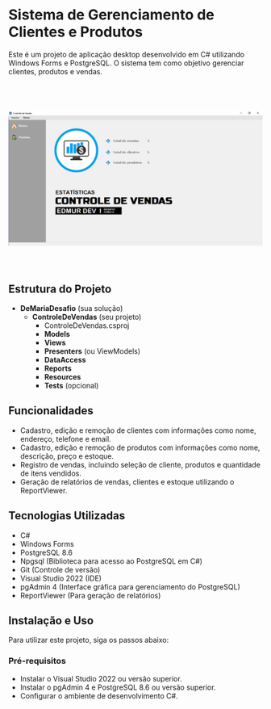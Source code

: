 # Sistema de Gerenciamento de Clientes e Produtos

Este é um projeto de aplicação desktop desenvolvido em C# utilizando Windows Forms e PostgreSQL. O sistema tem como objetivo gerenciar clientes, produtos e vendas.

<br>
<h1 align="center">
    <img src="./DeMariaDesafio/foto01Tela.png">
</h1>
<br>

## Estrutura do Projeto

- **DeMariaDesafio** (sua solução)
  - **ControleDeVendas** (seu projeto)
    - ControleDeVendas.csproj
    - **Models**
    - **Views**
    - **Presenters** (ou ViewModels)
    - **DataAccess**
    - **Reports**
    - **Resources**
    - **Tests** (opcional)

## Funcionalidades

- Cadastro, edição e remoção de clientes com informações como nome, endereço, telefone e email.
- Cadastro, edição e remoção de produtos com informações como nome, descrição, preço e estoque.
- Registro de vendas, incluindo seleção de cliente, produtos e quantidade de itens vendidos.
- Geração de relatórios de vendas, clientes e estoque utilizando o ReportViewer.

## Tecnologias Utilizadas

- C#
- Windows Forms
- PostgreSQL 8.6
- Npgsql (Biblioteca para acesso ao PostgreSQL em C#)
- Git (Controle de versão)
- Visual Studio 2022 (IDE)
- pgAdmin 4 (Interface gráfica para gerenciamento do PostgreSQL)
- ReportViewer (Para geração de relatórios)

## Instalação e Uso

Para utilizar este projeto, siga os passos abaixo:

### Pré-requisitos

- Instalar o Visual Studio 2022 ou versão superior.
- Instalar o pgAdmin 4 e PostgreSQL 8.6 ou versão superior.
- Configurar o ambiente de desenvolvimento C#.
